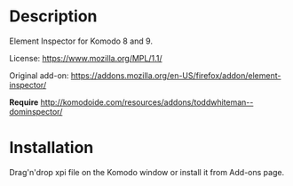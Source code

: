 Description
========================

Element Inspector for Komodo 8 and 9.

License: https://www.mozilla.org/MPL/1.1/

Original add-on: https://addons.mozilla.org/en-US/firefox/addon/element-inspector/

**Require** http://komodoide.com/resources/addons/toddwhiteman--dominspector/

Installation
============
Drag'n'drop xpi file on the Komodo window or install it from Add-ons page.
